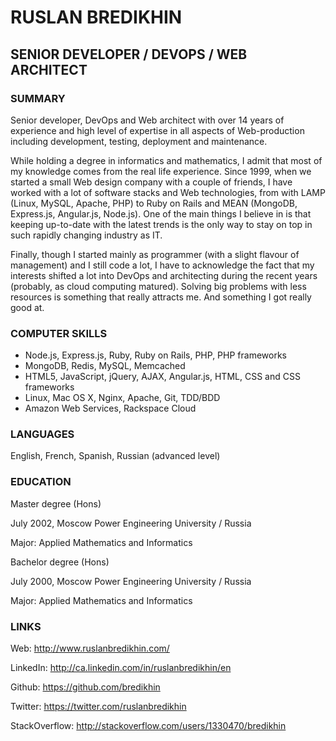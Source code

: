 RUSLAN BREDIKHIN
================

SENIOR DEVELOPER / DEVOPS / WEB ARCHITECT
-----------------------------------------

### SUMMARY

Senior developer, DevOps and Web architect with over 14 years of experience and high level of expertise in all aspects of Web-production including development, testing, deployment and maintenance.

While holding a degree in informatics and mathematics, I admit that most of my knowledge comes from the real life experience. Since 1999, when we started a small Web design company with a couple of friends, I have worked with a lot of software stacks and Web technologies, from with LAMP (Linux, MySQL, Apache, PHP) to Ruby on Rails and MEAN (MongoDB, Express.js, Angular.js, Node.js). One of the main things I believe in is that keeping up-to-date with the latest trends is the only way to stay on top in such rapidly changing industry as IT.

Finally, though I started mainly as programmer (with a slight flavour of management) and I still code a lot, I have to acknowledge the fact that my interests shifted a lot into DevOps and architecting during the recent years (probably, as cloud computing matured). Solving big problems with less resources is something that really attracts me. And something I got really good at.

### COMPUTER SKILLS

* Node.js, Express.js, Ruby, Ruby on Rails, PHP, PHP frameworks
* MongoDB, Redis, MySQL, Memcached
* HTML5, JavaScript, jQuery, AJAX, Angular.js, HTML, CSS and CSS frameworks
* Linux, Mac OS X, Nginx, Apache, Git, TDD/BDD
* Amazon Web Services, Rackspace Cloud

### LANGUAGES

English, French, Spanish, Russian (advanced level)

### EDUCATION

Master degree (Hons)

July 2002, Moscow Power Engineering University / Russia

Major: Applied Mathematics and Informatics

Bachelor degree (Hons)

July 2000, Moscow Power Engineering University / Russia

Major: Applied Mathematics and Informatics

### LINKS

Web: http://www.ruslanbredikhin.com/

LinkedIn: http://ca.linkedin.com/in/ruslanbredikhin/en

Github: https://github.com/bredikhin

Twitter: https://twitter.com/ruslanbredikhin

StackOverflow: http://stackoverflow.com/users/1330470/bredikhin